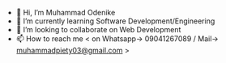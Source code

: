 - 👋 Hi, I’m Muhammad Odenike
- 🌱 I’m currently learning Software Development/Engineering
- 💞️ I’m looking to collaborate on Web Development
- 📫 How to reach me < on Whatsapp-> 09041267089 / Mail-> muhammadpiety03@gmail.com >

<!---
tollzy03/tollzy03 is a ✨ special ✨ repository because its `README.md` (this file) appears on your GitHub profile.
You can click the Preview link to take a look at your changes.
--->
